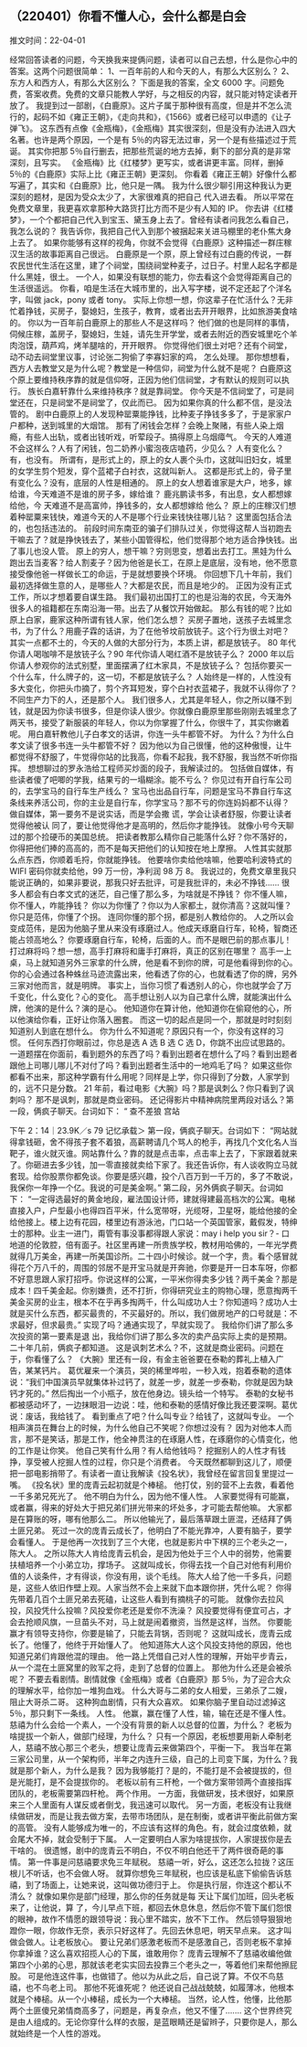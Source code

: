 ## （220401）你看不懂人心，会什么都是白会

推文时间：22-04-01

经常回答读者的问题，今天换我来提俩问题，读者可以自己去想，什么是你心中的答案。这两个问题很简单：
1、一百年前的人和今天的人，有那么大区别么？
2、东方人和西方人，有那么大区别么？
下面是我的答案，全文 6000 字。问题免费，答案收费。免费的文章只能教人学好，与之相反的内容，就只能对特定读者开放了。
我提到过一部剧，《白鹿原》。这片子属于那种很有高度，但是并不怎么流行的，起码不如《雍正王朝》，《走向共和》，《1566》或者已经可以申遗的《让子弹飞》。
这东西有点像《金瓶梅》，《金瓶梅》其实很深刻，但是没有办法进入四大名著。也许是两个原因，一个是有 5％的内容无法过审，另一个是有些描述过于荒诞。
其实你把那 5％自行删去，把那些荒诞的地方去掉，剩下的部分真的是非常深刻，且写实。
《金瓶梅》比《红楼梦》更写实，或者讲更丰富。同样，删掉 5％的《白鹿原》实际上比《雍正王朝》更深刻。
你看着《雍正王朝》好像什么都写遍了，其实和《白鹿原》比，他只是一隅。
我为什么很少聊引用这种我认为更深刻的题材，是因为受众太少了，大家很难真的把自己
代入进去看。
所以平常在免费文章里，我更喜欢拿那种大路货打比方而不是少有人知的 IP。
你去讲《红楼梦》，一个个都把自己代入到宝玉、黛玉身上去了。曾经有读者问我怎么看自己，我怎么说的？
我告诉你，我把自己代入到那个被捆起来关进马棚里的老仆焦大身上去了。
如果你能够有这样的视角，你就不会觉得《白鹿原》这种描述一群庄稼汉生活的故事距离自己很远。
白鹿原是一个原，原上曾经有过白鹿的传说，一群农民世代生活在这里，建了个祠堂，围绕祠堂种麦子，过日子。村里人起名字都是什么黑娃，很土。
一个人，如果没有联想的能力，你去看这个会觉得距离自己的生活很遥远。
你看，咱是生活在大城市里的，出入写字楼，说不定还起了个洋名字，叫做 jack，pony 或者 tony。
实际上你想一想，你这辈子在忙活什么？无非忙着挣钱，买房子，娶媳妇，生孩子，教育，或者出去开开眼界，比如旅游美食啥的。
你以为一百年前白鹿原上的那些人不是这样吗？
他们做的也是同样的事情，伺候庄稼，盖房子，娶媳妇，生娃，请先生开学堂，或者去附近的西安城里吃个羊肉泡馍，葫芦鸡，烤羊腿啥的，开开眼界。
你觉得他们很土对吧？还有个祠堂，动不动去祠堂里议事，讨论张二狗偷了李寡妇家的鸡，
怎么处理。
那你想想看，西方人去教堂又是为什么呢？教堂是一种信仰，祠堂为什么就不是呢？
白鹿原这个原上要维持秩序靠的就是信仰呀，正因为他们信祠堂，才有默认的规则可以执行。
族长白嘉轩靠什么来维持秩序？就是靠祠堂。
你今天是不信祠堂了，可是祠堂还在，只是祠堂不是祠堂了，仅此而已。
因为如果你真的什么都不信，是没法管的。
剧中白鹿原上的人发现种罂粟能挣钱，比种麦子挣钱多多了，于是家家户户都种，送到城里的大烟馆。
那有了闲钱会怎样？会晚上聚赌，有些人染上烟瘾，有些人出轨，或者出钱听戏，听荤段子。搞得原上乌烟瘴气。
今天的人难道不会这样么？人有了闲钱，包二奶养小蜜泡夜店嗑药，少见么？
人有变化么？有，也没有。
所谓有，是形式上的，原上的女人裹个头巾，这就叫旧妇女，城里的女学生剪个短发，穿个蓝裙子白衬衣，这就叫新人。
这都是形式上的，骨子里有变化么？没有，底层的人性是相通的。
原上的女人想着谁家是大户，地多，嫁给谁，今天难道不是谁的房子多，嫁给谁？
鹿兆鹏读书多，有出息，女人都想嫁给他，今
天难道不是高富帅，挣钱多的，女人都想嫁给
他么？
原上的庄稼汉们想着种罂粟来钱快，难道今天的人不是哪个行业来钱快往哪儿钻？
这里面包括合法的，也包括违法的。
前段时间东南亚的骗子们排队过关，你觉得这帮人当初跑去干嘛去了？就是挣快钱去了，某些小国管得松，他们觉得那个地方适合挣快钱。出了事儿也没人管。
原上的穷人，想干嘛？穷则思变，想着出去打工。黑娃为什么跑出去当麦客？给人割麦子？因为他爸是长工，在原上是底层，没有地，他不愿意接受像他爸一样做长工的命运，于是就想要换个环境。
你回想下几十年前，我们最初选择做生意的人，是哪些人？大都是农民，而且是地少的。
正因为没有正式工作，所以才想着要自谋生路。
我们最初出国打工的也是沿海的农民，今天海外很多人的祖籍都在东南沿海一带。出去了从餐饮开始做起。
那么有钱的呢？比如原上白家，鹿家这种所谓有钱人家，他们怎么想？
买房子置地，送孩子去城里念书，为了什么？用鹿子霖的话讲，为了在他爷坟前放铳子。这个行为很土对吧？
其实一点都不土的，今天的人做的大部分行为，本质上讲，都是放铳子。
80 年代你请人喝咖啡不是放铳子么？90 年代你请人喝红酒不是放铳子么？
2000 年以后你请人参观你的法式别墅，里面摆满了红木家具，不是放铳子么？
包括你要买一个什么车，什么牌子的，这一切，不都是放铳子么？
人始终是一样的，人性没有多大变化，你把头巾摘了，剪个齐耳短发，穿个白衬衣蓝裙子，我就不认得你了？
不同生产力下的人，还是那个人。
我们很多人，尤其是年轻人，你之所以赚不到钱，就是因为你读书很多，但是你读人很少。你就像白鹿原里那些刚刚去城里念了两天书，接受了新服装的年轻人，你以为你掌握了什么，你很牛了，其实你嫩着呢。
用白嘉轩教他儿子白孝文的话讲，你连一头牛都管不好。
为什么？为什么白孝文读了很多书连一头牛都管不好？
因为他以为自己很懂，他的这种傲慢，让牛都觉得不舒服了，牛觉得你站的比我高，你看不起我，我不舒服，我当然不听你指挥。
想想聊过的罗永浩给工程师买炒面的段子，我解读过的。
包括做自媒体，有些读者傻了吧唧的学我，结果亏的一塌糊涂。能不亏么？
你见过有开自行车公司的，去学宝马的自行车生产线么？
宝马也出品自行车，问题是宝马不靠自行车这条线来养活公司，你的主业是自行车，你学宝马？那不亏的你连妈妈都不认得？
做自媒体，第一要务不是说实话，而是学会撒
谎，学会让读者舒服，你要让读者觉得他被认
同了，要让他觉得他才是高明的，然后你才能挣钱。
就像小号今天聊过的那个捡硬币的美国总统。
把读者教那么精你自己能落什么好？你不落好的，你得把他们捧的高高的，而不是每天把他们的认知按在地上摩擦。
人性其实就那么点东西，你顺着毛捋，你就能挣钱。
他要啥你卖给他啥嘛，他要哈利波特式的 WIFI 密码你就卖给他，99 万一份，净利润 98 万 8。
我说过的，免费文章里我只能说正确的，如果非要说，那我只好去批评，可是我批评的，未必不挣钱......
很多人都会有白孝文式的迷茫，自己懂了那么多，为啥就是不挣钱？
你不懂人嘛，你不懂人，咋能挣钱？
你以为你懂了？你以为人家都土，就你清高？这就叫懂？
你只是范伟，你懂了个拐。
连同你懂的那个拐，都是别人教给你的。
人之所以会变成范伟，是因为他脑子里从来没有琢磨过人。他成天琢磨自行车，轮椅，智商还能占领高地么？
你要琢磨自行车，轮椅，后面的人。而不是眼巴前的那点事儿！
打过麻将吗？想一想，高手打麻将和庸手打麻将，真正的区别在哪里？
高手一上桌，马上就知道另外三家拿的什么牌，他是看不到你的牌，可是他看得到你的心。
你的心会通过各种蛛丝马迹流露出来，他看透了你的心，也就看透了你的牌，另外三家对他而言，就是明牌。
事实上，当你习惯了看透别人的心，你也就学会了万千变化，什么变化？心的变化。
高手想让别人以为自己拿什么牌，就能演出什么牌，他演的是什么？演的是心。
他知道你在算计他，他知道你在偷窥他的心，所以他演给你看，正好让你落入圈套。
而这一切的起点是同一个，那就是时时刻刻知道别人到底在想什么。
你为什么不知道呢？原因只有一个，你没有这样的习惯。
任何东西打你眼前过，你总是选 A 选 B 选 C 选 D，你跳不出应试思路的。
一道题摆在你面前，看到题外的东西了吗？看到出题者在想什么了吗？看到出题者跟他上司哪儿哪儿不对付了吗？看到出题者生活中的一地鸡毛了吗？
如果这些你都看不出来，那这种学霸有什么用呢？同样是上学，你只得到了分数，人家学到的，远不只是分数。
21 年前，看过电影《大腕》吗？那是讽刺么？你只看到了讽刺吗？
那不是讽刺，那就是商业密码。
还记得影片中精神病院里两段对话么？第一段，俩疯子聊天。台词如下：
“
查不差狼 宫站

下午 2：14｜23.9K／s
79 记忆承载＞
第一段，俩疯子聊天。台词如下：
“网站就得拿钱砸，舍不得孩子套不着狼，高薪聘请几个骂人的枪手，再找几个文化名人当靶子，谁火就灭谁。网站靠什么？靠的就是点击率，点击率上去了，下家跟着就来了。你砸进去多少钱，加一零直接就卖给下家了。我还告诉你，有人谈收购立马就套现。给你股票你都免谈。你要是感兴趣，投个八百万到一千万的，多了不敢说，我保你一年挣一个亿。我说的可是美金啊。”
第二段，另外俩疯子聊天。台词如下：
“一定得选最好的黄金地段，雇法国设计师，建就得建最高档次的公寓。电梯直接入户，户型最小也得四百平米，什么宽带呀，光缆呀，卫星呀，能给他接的全给他接上。楼上边有花园，楼里边有游泳池，门口站一个英国管家，戴假发，特绅士的那种。业主一进门，甭管有事没事都得跟人家说：may i help you sir？- 口地道的伦敦腔，倍有面子。社区里再建一所贵族学校，教材用哈佛的，一年光学费就得几万美金，再建一所美国诊所。二十四小时候诊。就一个字，贵。看个感冒就得花个万八千的，周围的邻居不是开宝马就是开奔驰，你要是开一日本车呀，你都不好意思跟人家打招呼。你说这样的公寓，一平米你得卖多少钱？两千美金？那是成本！四千美金起。你别嫌贵，还不打折，你得研究业主的购物心理，愿意掏两千美金买房的业主，根本不在乎再多掏两千，什么叫成功人士？你知道吗？成功人士就是买什么东西，都买最贵的，不买最好的。所以，我们做房地产的口号就是：不求最好，但求最贵。”
实现了吗？通通实现了，早就实现了。
我给你们讲了那么多次投资的第一要素是退
出，我给你们讲了那么多次的卖产品实际上卖的是预期。二十年几前，俩疯子都知道。
这是讽刺艺术么？不，这就是商业密码。问题在于，你看懂了么？
《大腕》里还有一段，有金主爸爸要在泰勒的葬礼上植入广告，某某钙片。
葛优雇来一个演员，哭的稀里哗啦，一秒入戏，抱着泰勒的遗体说：“我们中国演员早就集体补过钙了，就差一步，就差一步泰勒，你就是因为缺钙才死的。”
然后掏出一个小瓶子，放在他身边。镜头给一个特写。
泰勒的女秘书都被感动坏了，一边抹眼泪一边说：哇，他和泰勒的感情好像比我还要深啊。葛优说：废话，我给钱了。
看到重点了吧？什么叫专业？给钱了，这就叫专业。
一个相声演员在舞台上的时候，为什么他自己不笑呢？你想过没有？
因为对他本人而言，那不是笑话，那是工作，他全神贯注的在琢磨人性，在琢磨你的心情变化，他的工作是让你笑。
他自己笑有什么用？有人给他钱吗？
挖掘别人的人性才有钱挣，享受被人挖掘人性的过程，你只是个消费者。
今天既然都聊到这儿了，顺便把一部电影捎带了。有读者一直让我解读《投名状》，我曾经在留言回复里提过一嘴。
《投名状》里的庞青云起初就是个棒槌。
他打仗，别的营不上去救，看着他一千多弟兄死光了。
他不明白为什么，因为他不懂人性。
人家要觉得有可能赢，或者赢，得来的好处大于把兄弟们拼光带来的坏处多，才可能去帮他嘛。
大家都是在算账的呀，哪有他那么二。
所以他输光了，最后落草跟土匪混，还结拜了俩土匪兄弟。
死过一次的庞青云成长了，他明白了不能光靠冲，人要有脑子，要学会看懂人。
于是他再一次找到了三个大佬，也就是影片中下棋的三个老头之一，陈大人。
之所以陈大人肯给庞青云机会，是因为他处于三个人中的弱势，他需要扶植培养一个小弟立功，撑场子。
这就叫成长，你得去找一个自己对他有利用价值的人谈条件，才有得谈，你没有用，谈个毛线。
陈大人给了他一千多兵，问题是，这些人依旧作壁上观。人家当然不会上来就下血本跟你拼，凭什么呢？
你得先带着几百个土匪兄弟去死磕，让这些人看到有摘桃子的可能。
就像你去拉风投，风投凭什么投嘛？风投爱你老还是爱你不洗澡？
风投要觉得有便宜可占，才会去抢顺风旗，一旦苗头不对，马上就是闹着撤资，当然是这样，当然。
你要能赢才有领导支持你，你要是输了，只能去背锅，否则呢？
这就叫成长，庞青云成长了。他懂了，他终于开始懂人了。
他知道陈大人这个风投支持他的原因，他也知道兄弟们肯跟他混的理由。
他一路上凭借自己对人性的理解，开始平步青云，从一个混在土匪窝里的败军之将，走到了总督的位置上。
那他为什么还是会被杀呢？
不要去看剧情。剧情就像《金瓶梅》或者《白鹿原》那 5％，为了迎合大众的理解水平，给你加一堆狗血戏。
什么大哥与二弟的女人相爱，三弟杀了二嫂，阻止大哥杀二哥。
这种狗血剧情，只有大众喜欢。
如果你脑子里自动过滤掉这 5％，那只剩下一条线。
人性。
他赢，赢在懂了人性，输，输在还是不懂人性。
慈禧为什么会给一个素人，一个没有背景的新人以总督的位置，为什么？
老板为啥提拔一个新人，做部门经理，为什么？
只有一个原因，老板想要用新人牵制老人，慈禧不放心那三个老头，想要让庞青云来做第四个，平衡一下。
我当年在第三家公司里，从一个架构师，半年之内连升三级，自己的上司变下属，为什么？我就是那个新人，为什么是我？
因为我够能打？是的，不能打是不会被提拔的，但是光能打，是不会提拔你的。
老板以前有三杆枪，一个做方案带领两个直接指挥团队的，老板需要第四杆枪。
两个作用。
一方面，我做研发，技术很好，如果原来三个人里面有人谋反或者倒戈，我迅速可以取代。
另一方面，老板没有让我继续做研发，而是让我去做方案，去带市场团队，是在制衡，或者讲平衡此前做方案的高管。
没有人能够成为唯一的，不应该有这样的角色。有，就会过度依赖，就会尾大不掉，就会受制于下属。
人一定要明白人家为啥提拔你，人家提拔你是去干啥的。
很遗憾，剧中的庞青云不明白，不仅不明白他还干了两件很奇葩的事情。
第一件事是问慈禧要求免三年赋税。
慈禧一听，好么，这还怎么拉拢？这压根儿不听话，也不会做人呀。
就算你想免三年赋税，也应该是私底下偷偷告诉慈禧，到了场面上，让她来说，这叫做功德归于上。
你是执行层，你连这个都认不清么？
就像如果你是部门经理，那么你的任务就是每
天让下属们加班，回头老板来了，让他说，算
了，今儿早点下班，都回去休息休息，然后你不管下属们怨恨的眼神，故作不情愿的跟领导说：我心里不踏实，放不下工作。
然后领导狠狠地蹬你一眼，你故作无奈，表示只好这样了。先回去休息吧，明天早点来。
这才叫做会做人。让老板放心。
要让兄弟们感激老板而不是感激自己，否则老板不拿掉你拿掉谁？这么喜欢招揽人心的下属，谁敢用你？
庞青云理解不了慈禧收编他做第四个小弟的心思，那就该老老实实回去投靠三个老头之一，等着他们来帮他擦屁股。
可是他连这件事，也做错了。他以为从此之后，自己说了算。不仅不鸟慈禧，也不鸟老上司。
那他不死谁死呢？
他还说自己战战兢兢，如履薄冰，他根本就是个棒槌。从一个小棒槌，成长为一个大棒槌。
当然，论人性，他懂，比他那两个土匪傻兄弟情商高多了，问题是，再复杂点，他又不懂了.......
这个世界终究是由人组成的。无论你穿什么样的衣服，是蓝眼睛还是留辫子，只要你是人，那么就始终是一个人性的游戏。